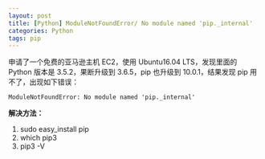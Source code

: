 ```yaml
---
layout: post
title: [Python] ModuleNotFoundError/ No module named 'pip._internal'
categories: Python
tags: pip
---
```


申请了一个免费的亚马逊主机 EC2，使用 Ubuntu16.04 LTS，发现里面的 Python 版本是 3.5.2，果断升级到 3.6.5，pip 也升级到 10.0.1，结果发现 pip 用不了，出现如下错误：
```shell
ModuleNotFoundError: No module named 'pip._internal'
```
**解决方法：**

1. sudo easy_install pip
2. which pip3
3. pip3 -V

